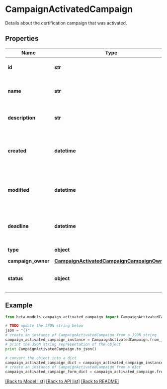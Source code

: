# CampaignActivatedCampaign

Details about the certification campaign that was activated.

## Properties
Name | Type | Description | Notes
------------ | ------------- | ------------- | -------------
**id** | **str** | Unique ID for the campaign. | 
**name** | **str** | The human friendly name of the campaign. | 
**description** | **str** | Extended description of the campaign. | 
**created** | **datetime** | The date and time the campaign was created. | 
**modified** | **datetime** | The date and time the campaign was last modified. | [optional] 
**deadline** | **datetime** | The date and time the campaign is due. | 
**type** | **object** | The type of campaign. | 
**campaign_owner** | [**CampaignActivatedCampaignCampaignOwner**](CampaignActivatedCampaignCampaignOwner.md) |  | 
**status** | **object** | The current status of the campaign. | 

## Example

```python
from beta.models.campaign_activated_campaign import CampaignActivatedCampaign

# TODO update the JSON string below
json = "{}"
# create an instance of CampaignActivatedCampaign from a JSON string
campaign_activated_campaign_instance = CampaignActivatedCampaign.from_json(json)
# print the JSON string representation of the object
print CampaignActivatedCampaign.to_json()

# convert the object into a dict
campaign_activated_campaign_dict = campaign_activated_campaign_instance.to_dict()
# create an instance of CampaignActivatedCampaign from a dict
campaign_activated_campaign_form_dict = campaign_activated_campaign.from_dict(campaign_activated_campaign_dict)
```
[[Back to Model list]](../README.md#documentation-for-models) [[Back to API list]](../README.md#documentation-for-api-endpoints) [[Back to README]](../README.md)


